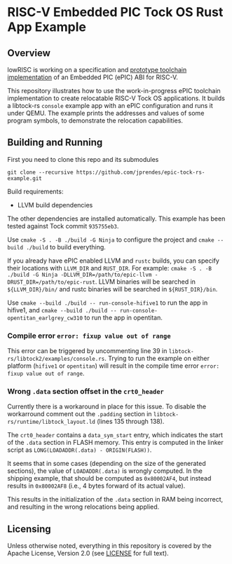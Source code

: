 # RISC-V Embedded PIC Tock OS Rust App Example

## Overview

lowRISC is working on a specification and [prototype toolchain implementation](https://github.com/lowRISC/llvm-project/commits/epic) of an Embedded PIC (ePIC) ABI for RISC-V.

This repository illustrates how to use the work-in-progress ePIC toolchain implementation to create relocatable RISC-V Tock OS applications. It builds a libtock-rs `console` example app with an ePIC configuration and runs it under QEMU. The example prints the addresses and values of some program symbols, to demonstrate the relocation capabilities.

## Building and Running

First you need to clone this repo and its submodules
```
git clone --recursive https://github.com/jprendes/epic-tock-rs-example.git
```

Build requirements:

- LLVM build dependencies

The other dependencies are installed automatically. This example has been tested against Tock commit `935755eb3`.

Use `cmake -S . -B ./build -G Ninja` to configure the project and `cmake --build ./build` to build everything.

If you already have ePIC enabled LLVM and `rustc` builds, you can specify their locations with `LLVM_DIR` and `RUST_DIR`.
For example: `cmake -S . -B ./build -G Ninja -DLLVM_DIR=/path/to/epic-llvm -DRUST_DIR=/path/to/epic-rust`.
LLVM binaries will be searched in `${LLVM_DIR}/bin/` and rustc binaries will be searched in `${RUST_DIR}/bin`.

Use `cmake --build ./build -- run-console-hifive1` to run the app in hifive1, and `cmake --build ./build -- run-console-opentitan_earlgrey_cw310` to run the app in opentitan.

### Compile error `error: fixup value out of range`

This error can be triggered by uncommenting line 39 in `libtock-rs/libtock2/examples/console.rs`.
Trying to run the example on either platform (`hifive1` or `opentitan`) will result in the compile time error `error: fixup value out of range`.

### Wrong `.data` section offset in the `crt0_header`

Currently there is a workaround in place for this issue.
To disable the workarround comment out the `.padding` section in `libtock-rs/runtime/libtock_layout.ld` (lines 135 through 138).

The `crt0_header` contains a `data_sym_start` entry, which indicates the start of the `.data` section in FLASH memory.
This entry is computed in the linker script as `LONG(LOADADDR(.data) - ORIGIN(FLASH))`.

It seems that in some cases (depending on the size of the generated sections), the value of `LOADADDR(.data)` is wrongly computed.
In the shipping example, that should be computed as `0x80002AF4`, but instead results in `0x80002AF8` (i.e., 4 bytes forward of its actual value).

This results in the initialization of the `.data` section in RAM being incorrect, and resulting in the wrong relocations being applied.

## Licensing

Unless otherwise noted, everything in this repository is covered by the Apache License, Version 2.0 (see [LICENSE](LICENSE) for full text).
